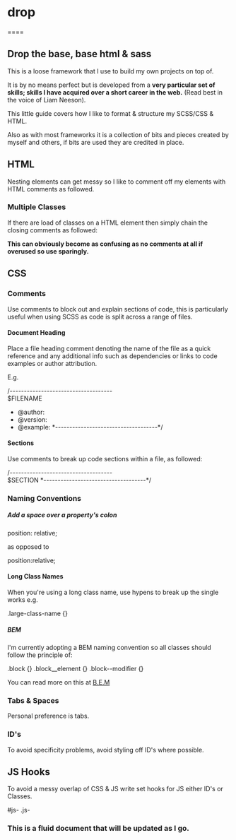 # drop
====

## Drop the base, base html &amp; sass

This is a loose framework that I use to build my own projects on top of.

It is by no means perfect but is developed from a **very particular set of skills; skills I have acquired over a short career in the web.** (Read best in the voice of Liam Neeson).

This little guide covers how I like to format & structure my SCSS/CSS & HTML.

Also as with most frameworks it is a collection of bits and pieces created by myself and others, if bits are used they are credited in place.

## HTML

Nesting elements can get messy so I like to comment off my elements with HTML comments as followed.

<div class="class">
</div><!-- //.class -->

### Multiple Classes

If there are load of classes on a HTML element then simply chain the closing comments as followed:

<div class="class second third">
</div><!-- //.class //.second //.third -->

**This can obviously become as confusing as no comments at all if overused so use sparingly.**

## CSS

### Comments

Use comments to block out and explain sections of code, this is particularly useful when using SCSS as code is split across a range of files.

#### Document Heading

Place a file heading comment denoting the name of the file as a quick reference and any additional info such as dependencies or links to code examples or author attribution.

E.g.

/*------------------------------------*\
    $FILENAME
  * @author:
  * @version:
  * @example: 
\*------------------------------------*/

#### Sections

Use comments to break up code sections within a file, as followed:

/*------------------------------------*\
    $SECTION
\*------------------------------------*/

### Naming Conventions

##### Add a space over a property's colon

position: relative;

as opposed to

position:relative;

#### Long Class Names

When you're using a long class name, use hypens to break up the single works e.g.

.large-class-name {}

##### BEM

I'm currently adopting a BEM naming convention so all classes should follow the principle of:

.block {}
.block__element {}
.block--modifier {}

You can read more on this at [B.E.M](http://bem.info/)

### Tabs & Spaces

Personal preference is tabs.

### ID's

To avoid specificity problems, avoid styling off ID's where possible.

## JS Hooks

To avoid a messy overlap of CSS & JS write set hooks for JS either ID's or Classes.

#js-
.js-


### This is a fluid document that will be updated as I go.


